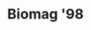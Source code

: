 ---
title: "Biomag '98"
project_id: 
date: 
conference_id: ""
presenters:
   - peter_bandettini
summary: "Biomag &#39;98, Sendai, Japan"
file: /assets/presentations/
filename: 
layout: presentation
---